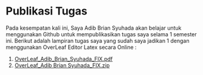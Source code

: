 # Publikasi Tugas

Pada kesempatan kali ini, Saya Adib Brian Syuhada akan belajar untuk menggunakan Github untuk mempublikasikan tugas saya selama 1 semester ini.  Berikut adalah lampiran tugas saya yang sudah saya jadikan 1 dengan menggunakan OverLeaf Editor Latex secara Online :
1. [OverLeaf_Adib_Brian_Syuhada_FIX.pdf](https://github.com/AdibKetche/AdibFix/files/13636849/OverLeaf_Adib_Brian_Syuhada_FIX.pdf)
2. [OverLeaf_Adib Brian Syuhada_FIX.zip](https://github.com/AdibKetche/AdibFix/files/13636839/OverLeaf_Adib.Brian.Syuhada_FIX.zip)
